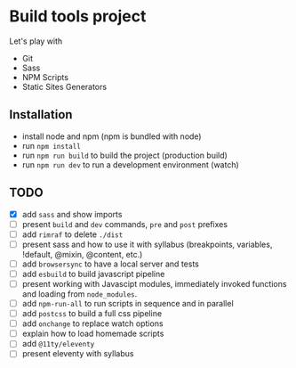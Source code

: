 # Build tools project

Let's play with

- Git
- Sass
- NPM Scripts
- Static Sites Generators

## Installation

- install node and npm (npm is bundled with node)
- run `npm install`
- run `npm run build` to build the project (production build)
- run `npm run dev` to run a development environment (watch)

## TODO

- [x] add `sass` and show imports
- [ ] present `build` and `dev` commands, `pre` and `post` prefixes
- [ ] add `rimraf` to delete `./dist`
- [ ] present sass and how to use it with syllabus (breakpoints, variables, !default, @mixin, @content, etc.)
- [ ] add `browsersync` to have a local server and tests
- [ ] add `esbuild` to build javascript pipeline
- [ ] present working with Javascipt modules, immediately invoked functions and loading from `node_modules`.
- [ ] add `npm-run-all` to run scripts in sequence and in parallel
- [ ] add `postcss` to build a full css pipeline 
- [ ] add `onchange` to replace watch options
- [ ] explain how to load homemade scripts
- [ ] add `@11ty/eleventy`
- [ ] present eleventy with syllabus